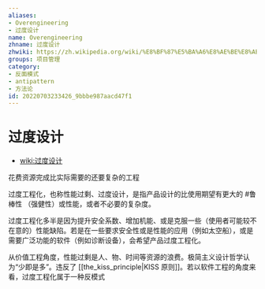 ```yaml
---
aliases:
- Overengineering
- 过度设计
name: Overengineering
zhname: 过度设计
zhwiki: https://zh.wikipedia.org/wiki/%E8%BF%87%E5%BA%A6%E8%AE%BE%E8%AE%A1
groups: 项目管理
category:
- 反面模式
- antipattern
- 方法论
id: 20220703233426_9bbbe987aacd47f1
---
```


# 过度设计

* [wiki:过度设计](https://zh.wikipedia.org/wiki/%E8%BF%87%E5%BA%A6%E8%AE%BE%E8%AE%A1)

花费资源完成比实际需要的还要复杂的工程

过度工程化，也称性能过剩、过度设计，是指产品设计的比使用期望有更大的 #鲁棒性 （强健性）或性能，或者不必要的复杂度。

过度工程化多半是因为提升安全系数、增加机能、或是克服一些（使用者可能较不在意的）性能缺陷。若是在一些要求安全性或是性能的应用（例如太空船），或是需要广泛功能的软件（例如诊断设备），会希望产品过度工程化。

从价值工程角度，性能过剩是人、物、时间等资源的浪费。极简主义设计哲学认为“少即是多”。违反了 [[the_kiss_principle|KISS 原则]]。若以软件工程的角度来看，过度工程化属于一种反模式
